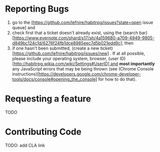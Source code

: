 # Reporting Bugs

1. go to the [https://github.com/lefnire/habitrpg/issues?state=open issue queue] and
1. check first that a ticket doesn't already exist, using the (search bar)[https://www.evernote.com/shard/s17/sh/4a159680-a709-4949-9805-d849bc124c1d/6276f24fb1dce8985eec7d5b021edd9c]; then
1. if one hasn't been submitted, (create a new ticket)[https://github.com/lefnire/habitrpg/issues/new] . If at all possible, please include your operating system, browser, (user ID)[http://habitrpg.wikia.com/wiki/Settings#UserID] and **most importantly** any JavaScript errors that may be being thrown (see (Chrome Console instructions)[https://developers.google.com/chrome-developer-tools/docs/console#opening_the_console] for how to do that).

# Requesting a feature
TODO

# Contributing Code
TODO: add CLA link